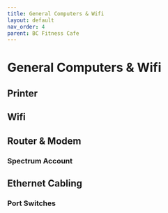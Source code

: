 ```yaml
---
title: General Computers & Wifi
layout: default
nav_order: 4
parent: BC Fitness Cafe
---
```

# General Computers & Wifi
## Printer
## Wifi
## Router & Modem
### Spectrum Account
## Ethernet Cabling
### Port Switches
